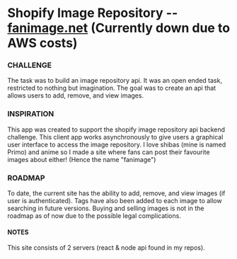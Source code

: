 # Shopify Image Repository --  [fanimage.net](http://fanimage.net) (Currently down due to AWS costs)

### CHALLENGE
The task was to build an image repository api. It was an open ended task, restricted to nothing but imagination. The goal was to create an api that allows users to add, remove, and view images.

### INSPIRATION
This app was created to support the shopify image repository api backend challenge. This client app works asynchronously to give users a graphical user interface to access the image repository.
I love shibas (mine is named Primo) and anime so I made a site where fans can post their favourite images about either! (Hence the name "fanimage")

### ROADMAP
To date, the current site has the ability to add, remove, and view images (if user is authenticated). Tags have also been added to each image to allow searching in future versions. Buying and selling images is not in the roadmap as of now due to the possible legal complications.

#### NOTES
This site consists of 2 servers (react & node api found in my repos). 
